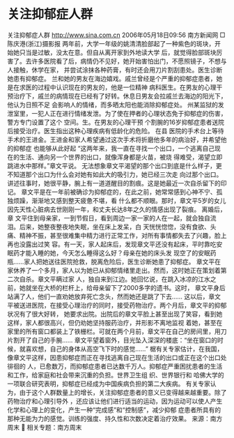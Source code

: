 # 关注抑郁症人群

关注抑郁症人群
http://www.sina.com.cn 2006年05月18日09:56 南方新闻网
□陈庆港(浙江)摄影报
两年前，大学一年级的姚清清脸部起了一种紫色的斑块，开始她只当是过敏，没太在意。但自从离开家到外地读大学 后，就觉得脸部斑块厉害了。去许多医院看了后，病情仍不见好，她开始害怕出门，不愿照镜子，不想与人接触，休学在家， 并尝试涂抹各种药膏，有时还会用刀片割刮患处。医生诊断她患有抑郁症。
兰和她的男友在海边嬉戏。戚兰曾经是个严重的抑郁症患者，她是在求医的过程中认识现在的男友的，他是一位精神 病科医生。在男友的心理干预治疗下，戚兰的病情现在已经有了好转。休息日男友会拉戚兰去海边的阳光下，他认为日照不足 会影响人的情绪，而多晒太阳也能消除抑郁症处。
州某监狱的发泄室里，一犯人正在进行情绪发泄。为了使在押者的心理状态免于抑郁症的伤害，警方专门设置了这个 空间。生。在男友的心理干预
个割腕的16岁抑郁症患者送院后接受治疗。医生指出这种心理疾病有低龄化的危险。
在县
医院的手术台上等待手术的王进金。王进金和家人希望通过这次手术将折磨他多年的病治好，并希望他的抑郁症 也能够从此好起
“这两年来，我一直在寻找一个出口，一个逃离自己现在的生活、通向另一个世界的出口，就像浑身都是火苗，被烧 得难受，渴望立即跳进水中那样。”章文平说。
无法想象章文平渴望的那个出口到底是什么样子，更不知道那个出口为什么会对她有如此大的吸引力，她已经三次走 向过那个出口。讲述往事时，她很平静，腕上有一道道醒目的割痕。这是她最近一次自杀留下的印记。
章文平是在一年前被确诊为抑郁症的，在此之前，她常常感到心神不宁、孤独烦躁，渐渐地又感到整天疲惫不堪，看 什么都不顺眼。那时，章文平5岁的女儿因先天性心脏病去世刚刚一年，和丈夫长达8年之久的情感出现了裂痕。
离婚后，章 文平住到母亲家，一到节假日，看到周边一家一家的人在一起，就会独自流泪。后来，她整夜整夜地失眠，坐在床上发呆，白 天恍恍惚惚，没有食欲、头痛、精神不振，甚至很难集中精力进行正常工作，对所有事情都失去了兴趣，脸上再也没露出过笑 容。有一天，家人起床后，发现章文平还没有起床，平时靠吃安眠药才能入睡的她，今天怎么睡得这么好？母亲在她的床头发 现空了的安眠药瓶……家人把她送往医院抢救，脱离危险后，医生诊断她患了抑郁症。
章文平在家休养了一个多月，家人以为她已从抑郁情绪里走出。然而，这时她正在策划着第二次自杀。章文平瞒过家 人，独自来到江边。她回忆说，在跳入冰凉的江水之前，她就坐在大桥的栏杆上，给母亲留下了2000多字的遗书。这时， 章文平身后站满了人，他们一直劝她放弃死亡念头，然而她还是跳了下去……
这以后，章文平被送进医院，在接受心理治疗的同时，接受药物治疗。两个月后，章文平的抑郁状况有了很大好转， 她要求出院。出院后的章文平脸上甚至出现了笑容，看到她这样，家人都很高兴，但仍劝她坚持服药治疗，并形影不离地监视 着她，甚至在家里的所有窗口都装上了铁栅栏。可就在两个月前，章文平在自己的房间里，用刀片割开了自己的手腕……
章文平望着窗外，目光坠入深深的楼底：“坐在窗口的时候，就喜欢想，自己的身体从高空飞下时的感觉……”
椐有关专家估计，在我国，像章文平这样，因患抑郁症而正在寻找逃离自己现在生活的出口或正在这个出口处徘徊的 人，已愈数万，而抑郁症患者已达数千万人。抑郁症严重困扰患者的生活和工作，给家庭和社会带来沉重的负担。世界卫生组 织、世界银行和
哈佛大学的一项联合研究表明，抑郁症已经成为中国疾病负担的第二大疾病。
有关专家认为，由于这个人群数量上的增长，关注抑郁症患者的意义已变得越来越重要。除了药物治疗和心理引导外 ，还应该让他们进行适当的运动，因为运动可以使人产生化学和心理上的变化，产生一种“完成感”和“控制感”，减少抑郁 症患者所具有的那种无能为力的感觉。训练的强度、持久性和次数决定着治疗效果。 来源：南方周末 
相关专题：南方周末 


